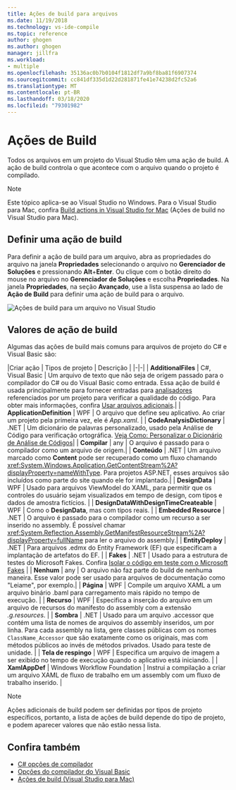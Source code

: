 ```yaml
---
title: Ações de build para arquivos
ms.date: 11/19/2018
ms.technology: vs-ide-compile
ms.topic: reference
author: ghogen
ms.author: ghogen
manager: jillfra
ms.workload:
- multiple
ms.openlocfilehash: 35136ac0b7b0104f1812df7a9bf8ba81f6907374
ms.sourcegitcommit: cc841df335d1d22d281871fe41e74238d2fc52a6
ms.translationtype: MT
ms.contentlocale: pt-BR
ms.lasthandoff: 03/18/2020
ms.locfileid: "79301982"
---
```

# <a name="build-actions"></a>Ações de Build

Todos os arquivos em um projeto do Visual Studio têm uma ação de build. A ação de build controla o que acontece com o arquivo quando o projeto é compilado.

> [!NOTE]
> Este tópico aplica-se ao Visual Studio no Windows. Para o Visual Studio para Mac, confira [Build actions in Visual Studio for Mac](/visualstudio/mac/build-actions) (Ações de build no Visual Studio para Mac).

## <a name="set-a-build-action"></a>Definir uma ação de build

Para definir a ação de build para um arquivo, abra as propriedades do arquivo na janela **Propriedades** selecionando o arquivo no **Gerenciador de Soluções** e pressionando **Alt**+**Enter**. Ou clique com o botão direito do mouse no arquivo no **Gerenciador de Soluções** e escolha **Propriedades**. Na janela **Propriedades**, na seção **Avançado**, use a lista suspensa ao lado de **Ação de Build** para definir uma ação de build para o arquivo.

![Ações de build para um arquivo no Visual Studio](media/build-actions.png)

## <a name="build-action-values"></a>Valores de ação de build

Algumas das ações de build mais comuns para arquivos de projeto do C# e Visual Basic são:

|Criar ação | Tipos de projeto | Descrição |
|-|-|
| **AdditionalFiles** | C#, Visual Basic | Um arquivo de texto que não seja de origem passado para o compilador do C# ou do Visual Basic como entrada. Essa ação de build é usada principalmente para fornecer entradas para [analisadores](../code-quality/roslyn-analyzers-overview.md) referenciados por um projeto para verificar a qualidade do código. Para obter mais informações, confira [Usar arquivos adicionais](https://github.com/dotnet/roslyn/blob/master/docs/analyzers/Using%20Additional%20Files.md).|
| **ApplicationDefinition** | WPF | O arquivo que define seu aplicativo. Ao criar um projeto pela primeira vez, ele é *App.xaml*. |
| **CodeAnalysisDictionary** | .NET | Um dicionário de palavras personalizado, usado pela Análise de Código para verificação ortográfica. [Veja Como: Personalizar o Dicionário de Análise de Códigos](../code-quality/how-to-customize-the-code-analysis-dictionary.md)|
| **Compilar** | any | O arquivo é passado para o compilador como um arquivo de origem.|
| **Conteúdo** | .NET | Um arquivo marcado como **Content** pode ser recuperado como um fluxo chamando <xref:System.Windows.Application.GetContentStream%2A?displayProperty=nameWithType>. Para projetos ASP.NET, esses arquivos são incluídos como parte do site quando ele for implantado.|
| **DesignData** | WPF | Usado para arquivos ViewModel do XAML, para permitir que os controles do usuário sejam visualizados em tempo de design, com tipos e dados de amostra fictícios. |
| **DesignDataWithDesignTimeCreateable** | WPF | Como o **DesignData**, mas com tipos reais.  |
| **Embedded Resource** | .NET | O arquivo é passado para o compilador como um recurso a ser inserido no assembly. É possível chamar <xref:System.Reflection.Assembly.GetManifestResourceStream%2A?displayProperty=fullName> para ler o arquivo do assembly.|
| **EntityDeploy** | .NET | Para arquivos .edmx do Entity Framework (EF) que especificam a implantação de artefatos do EF. |
| **Fakes** | .NET | Usado para a estrutura de testes do Microsoft Fakes. Confira [Isolar o código em teste com o Microsoft Fakes](../test/isolating-code-under-test-with-microsoft-fakes.md) |
| **Nenhum** | any | O arquivo não faz parte do build de nenhuma maneira. Esse valor pode ser usado para arquivos de documentação como "Leiame", por exemplo.|
| **Página** | WPF | Compile um arquivo XAML a um arquivo binário .baml para carregamento mais rápido no tempo de execução. |
| **Recurso** | WPF | Especifica a inserção do arquivo em um arquivo de recursos do manifesto do assembly com a extensão *.g.resources*. |
| **Sombra** | .NET | Usado para um arquivo .accessor que contém uma lista de nomes de arquivos do assembly inseridos, um por linha. Para cada assembly na lista, gere classes públicas com os nomes `ClassName_Accessor` que são exatamente como os originais, mas com métodos públicos ao invés de métodos privados. Usado para teste de unidade. |
| **Tela de respingo** | WPF | Especifica um arquivo de imagem a ser exibido no tempo de execução quando o aplicativo está iniciando. |
| **XamlAppDef** | Windows Workflow Foundation | Instrui a compilação a criar um arquivo XAML de fluxo de trabalho em um assembly com um fluxo de trabalho inserido. |

> [!NOTE]
> Ações adicionais de build podem ser definidas por tipos de projeto específicos, portanto, a lista de ações de build depende do tipo de projeto, e podem aparecer valores que não estão nessa lista.

## <a name="see-also"></a>Confira também

- [C# opções de compilador](/dotnet/csharp/language-reference/compiler-options/listed-alphabetically)
- [Opções do compilador do Visual Basic](/dotnet/visual-basic/reference/command-line-compiler/compiler-options-listed-alphabetically)
- [Ações de build (Visual Studio para Mac)](/visualstudio/mac/build-actions)
